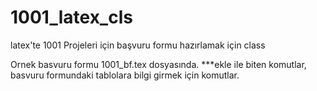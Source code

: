 # 1001_latex_cls
latex'te 1001 Projeleri için başvuru formu hazırlamak için class

Ornek basvuru formu 1001_bf.tex dosyasında. 
\***ekle
ile biten komutlar, basvuru formundaki tablolara bilgi girmek için komutlar.

